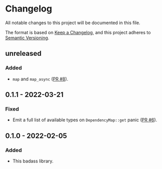 # Changelog
All notable changes to this project will be documented in this file.

The format is based on [Keep a Changelog](https://keepachangelog.com/en/1.0.0/),
and this project adheres to [Semantic Versioning](https://semver.org/spec/v2.0.0.html).

## unreleased

### Added

 - `map` and `map_async` ([PR #8](https://github.com/p0lunin/dptree/pull/8)).

## 0.1.1 - 2022-03-21

### Fixed

 - Emit a full list of available types on `DependencyMap::get` panic ([PR #6](https://github.com/p0lunin/dptree/pull/6)).

## 0.1.0 - 2022-02-05

### Added

 - This badass library.
